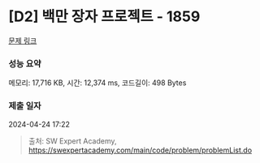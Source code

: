 # [D2] 백만 장자 프로젝트 - 1859 

[문제 링크](https://swexpertacademy.com/main/code/problem/problemDetail.do?contestProbId=AV5LrsUaDxcDFAXc) 

### 성능 요약

메모리: 17,716 KB, 시간: 12,374 ms, 코드길이: 498 Bytes

### 제출 일자

2024-04-24 17:22



> 출처: SW Expert Academy, https://swexpertacademy.com/main/code/problem/problemList.do